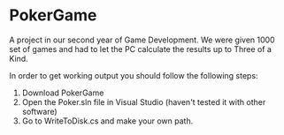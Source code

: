 # PokerGame
A project in our second year of Game Development. We were given 1000 set of games and had to let the PC calculate the results up to Three of a Kind.

In order to get working output you should follow the following steps:

1. Download PokerGame
2. Open the Poker.sln file in Visual Studio (haven't tested it with other software)
3. Go to WriteToDisk.cs and make your own path.
